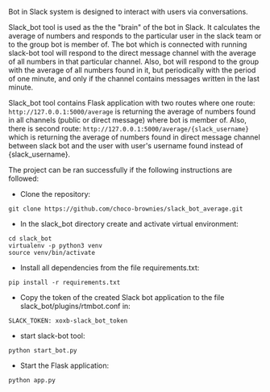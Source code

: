 Bot in Slack system is designed to interact with users via conversations. 

Slack_bot tool is used as the the "brain" of the bot in Slack. It calculates the average of numbers and responds to the 
particular user in the slack team or to the group bot is member of. The bot which is connected with running slack-bot 
tool will respond to the direct message channel with the average of all numbers in that particular channel. Also, bot 
will respond to the group with the average of all numbers found in it, but periodically with the period of one minute,
and only if the channel contains messages written in the last minute.

Slack_bot tool contains Flask application with two routes where one route: ```http://127.0.0.1:5000/average```
is returning the average of numbers found in all channels (public or direct message) where bot is member of. 
Also, there is second route: ```http://127.0.0.1:5000/average/{slack_username}``` which is returning the average of 
numbers found in direct message channel between slack bot and the user with user's username found instead of 
{slack_username}.

The project can be ran successfully if the following instructions are followed:

* Clone the repository:
```
git clone https://github.com/choco-brownies/slack_bot_average.git
```
* In the slack_bot directory create and activate virtual environment:
```
cd slack_bot
virtualenv -p python3 venv
source venv/bin/activate
```
* Install all dependencies from the file requirements.txt:
```
pip install -r requirements.txt
```
* Copy the token of the created Slack bot application to the file slack_bot/plugins/rtmbot.conf in:
```
SLACK_TOKEN: xoxb-slack_bot_token
```
* start slack-bot tool:
```
python start_bot.py
```
* Start the Flask application:
```
python app.py
```
